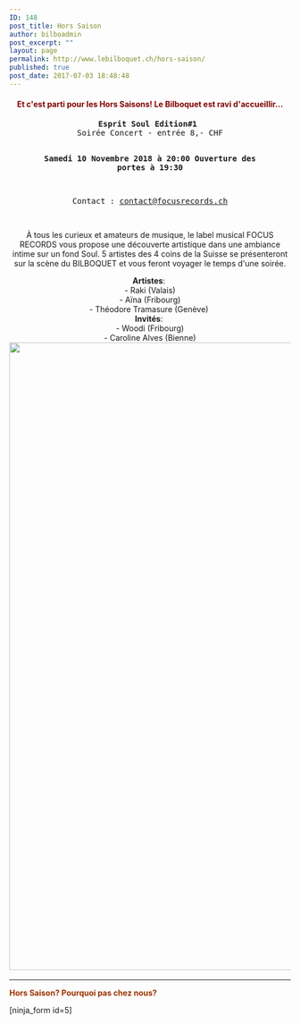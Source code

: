 ```yaml
---
ID: 148
post_title: Hors Saison
author: bilboadmin
post_excerpt: ""
layout: page
permalink: http://www.lebilboquet.ch/hors-saison/
published: true
post_date: 2017-07-03 18:48:48
---
```

<h4 style="text-align: center;"><span style="color: #800000;">Et c'est parti pour les Hors Saisons! Le Bilboquet est ravi d'accueillir...</span></h4>
<pre style="text-align: center;"><strong>Esprit Soul Edition#1 </strong>
Soirée Concert - entrée 8,- CHF

<strong>Samedi 10 Novembre 2018 à 20:00
</strong><b>Ouverture des portes à 19:30</b>

Contact : <a href="mailto:contact@focusrecords.ch">contact@focusrecords.ch</a>

</pre>
<p style="text-align: center;">À tous les curieux et amateurs de musique, le label musical FOCUS RECORDS vous propose une découverte artistique dans une ambiance intime sur un fond Soul. 5 artistes des 4 coins de la Suisse se présenteront sur la scène du BILBOQUET et vous feront voyager le temps d'une soirée.</p>

<div dir="auto" style="text-align: center;"><b>Artistes</b>: ⁣</div>
<div dir="auto" style="text-align: center;">⁣- Raki (Valais)⁣</div>
<div dir="auto" style="text-align: center;">- Aïna (Fribourg)⁣</div>
<div dir="auto" style="text-align: center;">- Théodore Tramasure (Genève)⁣ ⁣</div>
<div dir="auto" style="text-align: center;"></div>
<div dir="auto" style="text-align: center;"><b>Invités</b>: ⁣</div>
<div dir="auto" style="text-align: center;">⁣- Woodi (Fribourg)⁣</div>
<div dir="auto" style="text-align: center;">- Caroline Alves (Bienne)</div>
<div dir="auto" style="text-align: center;"><img class="aligncenter wp-image-1372 size-full" src="http://www.lebilboquet.ch/wp-content/uploads/2018/10/8E8129FA-F72C-4367-B616-62BE21E561A0.jpeg" alt="" width="794" height="1123" />⁣</div>

<hr />

<span style="color: #993300;"><strong>Hors Saison? Pourquoi pas chez nous?</strong></span>

[ninja_form id=5]